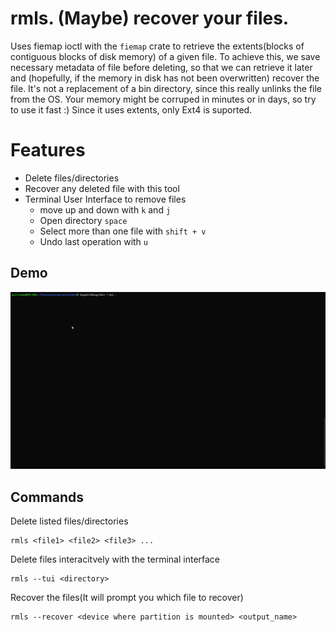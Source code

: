 # rmls. (Maybe) recover your files.
Uses fiemap ioctl with the `fiemap` crate to retrieve the extents(blocks of contiguous blocks of disk memory) of a given file. To achieve this, we save necessary metadata of file before deleting, so that we can retrieve it later and (hopefully, if the memory in disk has not been overwritten) recover the file. It's not a replacement of a bin directory, since this really unlinks the file from the OS. Your memory might be corruped in minutes or in days, so try to use it fast :)
Since it uses extents, only Ext4 is suported.
# Features


* Delete files/directories
* Recover any deleted file with this tool
* Terminal User Interface to remove files
    * move up and down with `k` and `j`
    * Open directory `space`
    * Select more than one file with `shift + v`
    * Undo last operation with `u`

## Demo

![This is an alt text.](https://github.com/gugomea/rmls/blob/main/demo.gif)


## Commands

Delete listed files/directories
```
rmls <file1> <file2> <file3> ...
```

Delete files interacitvely with the terminal interface
```
rmls --tui <directory>
```

Recover the files(It will prompt you which file to recover)
```
rmls --recover <device where partition is mounted> <output_name>
```
